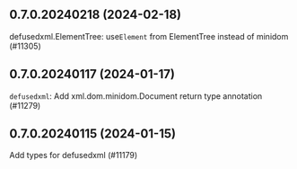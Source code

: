 ## 0.7.0.20240218 (2024-02-18)

defusedxml.ElementTree: use`Element` from ElementTree instead of minidom (#11305)

## 0.7.0.20240117 (2024-01-17)

`defusedxml`: Add xml.dom.minidom.Document return type annotation (#11279)

## 0.7.0.20240115 (2024-01-15)

Add types for defusedxml (#11179)

